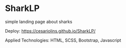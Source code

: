 # SharkLP
 simple landing page about sharks

Deploy: https://cesariolins.github.io/SharkLP/

Applied Technologies: HTML, SCSS, Bootstrap, Javascript
